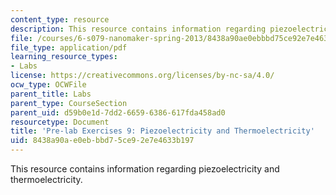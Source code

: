 ```yaml
---
content_type: resource
description: This resource contains information regarding piezoelectricity and thermoelectricity.
file: /courses/6-s079-nanomaker-spring-2013/8438a90ae0ebbbd75ce92e7e4633b197_MIT6_S079S13_prelab09.pdf
file_type: application/pdf
learning_resource_types:
- Labs
license: https://creativecommons.org/licenses/by-nc-sa/4.0/
ocw_type: OCWFile
parent_title: Labs
parent_type: CourseSection
parent_uid: d59b0e1d-7dd2-6659-6386-617fda458ad0
resourcetype: Document
title: 'Pre-lab Exercises 9: Piezoelectricity and Thermoelectricity'
uid: 8438a90a-e0eb-bbd7-5ce9-2e7e4633b197
---
```

This resource contains information regarding piezoelectricity and thermoelectricity.